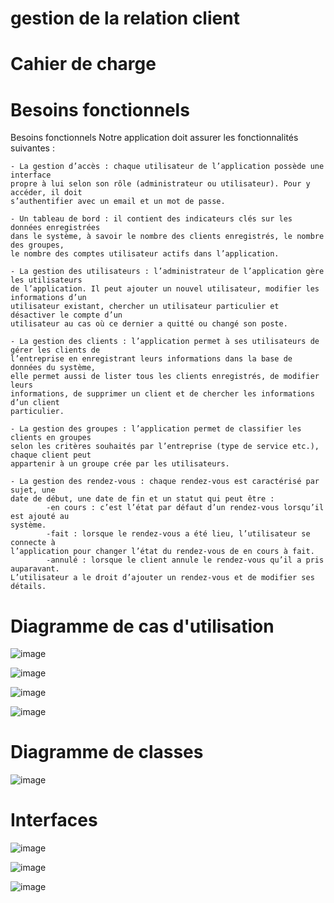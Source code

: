 # gestion de la relation client

# Cahier de charge

# Besoins fonctionnels
Besoins fonctionnels
Notre application doit assurer les fonctionnalités suivantes :
````
- La gestion d’accès : chaque utilisateur de l’application possède une interface
propre à lui selon son rôle (administrateur ou utilisateur). Pour y accéder, il doit
s’authentifier avec un email et un mot de passe.
````
````
- Un tableau de bord : il contient des indicateurs clés sur les données enregistrées
dans le système, à savoir le nombre des clients enregistrés, le nombre des groupes,
le nombre des comptes utilisateur actifs dans l’application.
````
````
- La gestion des utilisateurs : l’administrateur de l’application gère les utilisateurs
de l’application. Il peut ajouter un nouvel utilisateur, modifier les informations d’un
utilisateur existant, chercher un utilisateur particulier et désactiver le compte d’un
utilisateur au cas où ce dernier a quitté ou changé son poste.
````
````
- La gestion des clients : l’application permet à ses utilisateurs de gérer les clients de
l’entreprise en enregistrant leurs informations dans la base de données du système,
elle permet aussi de lister tous les clients enregistrés, de modifier leurs
informations, de supprimer un client et de chercher les informations d’un client
particulier.
````
````
- La gestion des groupes : l’application permet de classifier les clients en groupes
selon les critères souhaités par l’entreprise (type de service etc.), chaque client peut
appartenir à un groupe crée par les utilisateurs.
````
````
- La gestion des rendez-vous : chaque rendez-vous est caractérisé par sujet, une
date de début, une date de fin et un statut qui peut être :
        -en cours : c’est l’état par défaut d’un rendez-vous lorsqu’il est ajouté au
système.
        -fait : lorsque le rendez-vous a été lieu, l’utilisateur se connecte à
l’application pour changer l’état du rendez-vous de en cours à fait.
        -annulé : lorsque le client annule le rendez-vous qu’il a pris auparavant.
L’utilisateur a le droit d’ajouter un rendez-vous et de modifier ses détails.
````
# Diagramme de cas d'utilisation

![image](https://github.com/loukili-imane/gestion-de-la-relation-client/assets/93887037/ac532741-1c6d-4cae-8844-da504f4cdbf3)

![image](https://github.com/loukili-imane/gestion-de-la-relation-client/assets/93887037/276d1172-6460-4fcd-8531-d5f665a2df76)

![image](https://github.com/loukili-imane/gestion-de-la-relation-client/assets/93887037/45915408-1d90-480a-bc7a-267fa918c509)

![image](https://github.com/loukili-imane/gestion-de-la-relation-client/assets/93887037/6b38d856-a077-455e-91b7-a5c6908af3fd)



# Diagramme de classes

![image](https://github.com/loukili-imane/gestion-de-la-relation-client/assets/93887037/4592e99f-9bd7-4d5a-8425-a3b064f29320)

# Interfaces

![image](https://github.com/loukili-imane/gestion-de-la-relation-client/assets/93887037/3e4df23c-a12c-4dc5-8d1d-7f63415c6d9e)

![image](https://github.com/loukili-imane/gestion-de-la-relation-client/assets/93887037/cdade12b-ae75-4c6f-8109-15b614a0f0a6)

![image](https://github.com/loukili-imane/gestion-de-la-relation-client/assets/93887037/8b1fdce5-b89e-4960-9f82-d20992ec6fa2)

